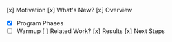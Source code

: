 [x] Motivation
[x] What's New?
[x] Overview
  - [x] Program Phases
  - [ ] Warmup
[ ] Related Work?
[x] Results
[x] Next Steps
